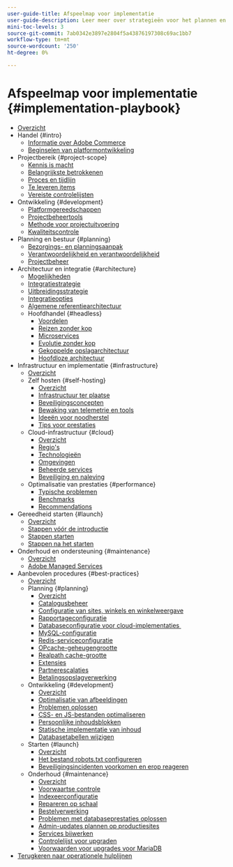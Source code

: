 ```yaml
---
user-guide-title: Afspeelmap voor implementatie
user-guide-description: Leer meer over strategieën voor het plannen en implementeren van een geslaagde Adobe Commerce-site.
mini-toc-levels: 3
source-git-commit: 7ab0342e3897e2804f5a43876197308c69ac1bb7
workflow-type: tm+mt
source-wordcount: '250'
ht-degree: 0%

---
```



# Afspeelmap voor implementatie {#implementation-playbook}

- [Overzicht](overview.md)
- Handel {#intro}
   - [Informatie over Adobe Commerce](intro/about-commerce.md)
   - [Beginselen van platformontwikkeling](intro/platform-development.md)
- Projectbereik {#project-scope}
   - [Kennis is macht](project-scope/knowledge.md)
   - [Belangrijkste betrokkenen](project-scope/key-stakeholders.md)
   - [Proces en tijdlijn](project-scope/process-timeline.md)
   - [Te leveren items](project-scope/deliverables.md)
   - [Vereiste controlelijsten](project-scope/requirement-checklists.md)
- Ontwikkeling {#development}
   - [Platformgereedschappen](development/platform-tools.md)
   - [Projectbeheertools](development/project-management-tools.md)
   - [Methode voor projectuitvoering](development/delivery.md)
   - [Kwaliteitscontrole](development/quality-control.md)
- Planning en bestuur {#planning}
   - [Bezorgings- en planningsaanpak](planning/delivery.md)
   - [Verantwoordelijkheid en verantwoordelijkheid](planning/ownership.md)
   - [Projectbeheer](planning/governance.md)
- Architectuur en integratie {#architecture}
   - [Mogelijkheden](architecture/capabilities.md)
   - [Integratiestrategie](architecture/integration-strategy.md)
   - [Uitbreidingsstrategie](architecture/extensibility-strategy.md)
   - [Integratieopties](architecture/integration-options.md)
   - [Algemene referentiearchitectuur](architecture/global-reference.md)
   - Hoofdhandel {#headless}
      - [Voordelen](architecture/headless/benefits.md)
      - [Reizen zonder kop](architecture/headless/journey-to-headless.md)
      - [Microservices](architecture/headless/microservices.md)
      - [Evolutie zonder kop](architecture/headless/evolution.md)
      - [Gekoppelde opslagarchitectuur](architecture/headless/legacy-storefront.md)
      - [Hoofdloze architectuur](architecture/headless/adobe-commerce.md)
- Infrastructuur en implementatie {#infrastructure}
   - [Overzicht](infrastructure/overview.md)
   - Zelf hosten {#self-hosting}
      - [Overzicht](infrastructure/self-hosting/overview.md)
      - [Infrastructuur ter plaatse](infrastructure/self-hosting/on-premises.md)
      - [Beveiligingsconcepten](infrastructure/self-hosting/security-concepts.md)
      - [Bewaking van telemetrie en tools](infrastructure/self-hosting/monitoring-tools.md)
      - [Ideeën voor noodherstel](infrastructure/self-hosting/disaster-recovery-ideas.md)
      - [Tips voor prestaties](infrastructure/self-hosting/performance-tips.md)
   - Cloud-infrastructuur {#cloud}
      - [Overzicht](infrastructure/cloud/overview.md)
      - [Regio&#39;s](infrastructure/cloud/regions.md)
      - [Technologieën](infrastructure/cloud/technology.md)
      - [Omgevingen](infrastructure/cloud/environments.md)
      - [Beheerde services](infrastructure/cloud/managed-services.md)
      - [Beveiliging en naleving](infrastructure/cloud/security.md)
   - Optimalisatie van prestaties {#performance}
      - [Typische problemen](infrastructure/performance/optimization.md)
      - [Benchmarks](infrastructure/performance/benchmarks.md)
      - [Recommendations](infrastructure/performance/recommendations.md)
- Gereedheid starten {#launch}
   - [Overzicht](launch/overview.md)
   - [Stappen vóór de introductie](launch/pre-launch-steps.md)
   - [Stappen starten](launch/launch-steps.md)
   - [Stappen na het starten](launch/post-launch-steps.md)
- Onderhoud en ondersteuning {#maintenance}
   - [Overzicht](maintenance/overview.md)
   - [Adobe Managed Services](maintenance/adobe-managed-services.md)
- Aanbevolen procedures {#best-practices}
   - [Overzicht](best-practices/phases.md)
   - Planning {#planning}
      - [Overzicht](best-practices/planning/overview.md)
      - [Catalogusbeheer](best-practices/planning/catalog-management.md)
      - [Configuratie van sites, winkels en winkelweergave](best-practices/planning/sites-stores-store-views.md)
      - [Rapportageconfiguratie](best-practices/planning/reporting-configuration.md)
      - [Databaseconfiguratie voor cloud-implementaties &#x200B;](best-practices/planning/database-on-cloud.md)
      - [MySQL-configuratie](best-practices/planning/mysql-configuration.md)
      - [Redis-serviceconfiguratie](best-practices/planning/redis-service-configuration.md)
      - [OPcache-geheugengrootte](best-practices/planning/opcache-memory-size.md)
      - [Realpath cache-grootte](best-practices/planning/realpath-cache-size.md)
      - [Extensies](best-practices/planning/extensions.md)
      - [Partnerescalaties](best-practices/planning/partner-escalation.md)
      - [Betalingsopslagverwerking](best-practices/planning/payment-processing-storage.md)
   - Ontwikkeling {#development}
      - [Overzicht](best-practices/development/overview.md)
      - [Optimalisatie van afbeeldingen](best-practices/development/image-optimization.md)
      - [Problemen oplossen](best-practices/development/troubleshooting.md)
      - [CSS- en JS-bestanden optimaliseren](best-practices/development/optimize-css-js-files.md)
      - [Persoonlijke inhoudsblokken](best-practices/development/private-content-block-configuration.md)
      - [Statische implementatie van inhoud](best-practices/development/static-content-deployment.md)
      - [Databasetabellen wijzigen](best-practices/development/modifying-core-and-third-party-tables.md)
   - Starten {#launch}
      - [Overzicht](best-practices/launch/overview.md)
      - [Het bestand robots.txt configureren](best-practices/launch/robots-txt.md)
      - [Beveiligingsincidenten voorkomen en erop reageren](best-practices/launch/prevent-respond-security-incident.md)
   - Onderhoud {#maintenance}
      - [Overzicht](best-practices/maintenance/overview.md)
      - [Voorwaartse controle](best-practices/maintenance/frontend-performance.md)
      - [Indexeerconfiguratie](best-practices/maintenance/indexer-configuration.md)
      - [Repareren op schaal](best-practices/maintenance/patching-at-scale.md)
      - [Bestelverwerking](best-practices/maintenance/order-processing-configuration.md)
      - [Problemen met databaseprestaties oplossen](best-practices/maintenance/resolve-database-performance-issues.md)
      - [Admin-updates plannen op productiesites](best-practices/maintenance/scheduling-admin-updates-in-production.md)
      - [Services bijwerken](best-practices/maintenance/update-services.md)
      - [Controlelijst voor upgraden](best-practices/maintenance/upgrade-checklist.md)
      - [Voorwaarden voor upgrades voor MariaDB](best-practices/maintenance/commerce-235-upgrade-prerequisites-mariadb.md)
- [Terugkeren naar operationele hulplijnen](https://experienceleague.adobe.com/docs/commerce-operations/operational-guides/home.html)
